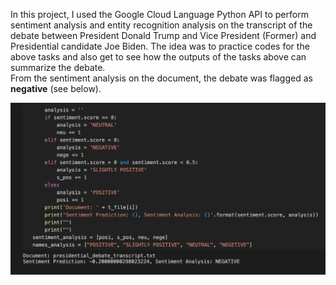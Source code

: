 In this project, I used the Google Cloud Language Python API to perform sentiment analysis and entity recognition analysis on the transcript of the debate between President Donald Trump and Vice President (Former) and Presidential candidate Joe Biden. 
The idea was to practice codes for the above tasks  and also get to see how the outputs of the tasks above can summarize the debate.  
From the sentiment analysis on the document, the debate was flagged as **negative** (see below).

![Image of Sentiment Analysis](https://github.com/QABoahene/My-NLP-Journey/blob/main/NLP%20-%20Presidential%20Debate/Images/Sentiment%20Analysis%20Result.png?raw=true)
